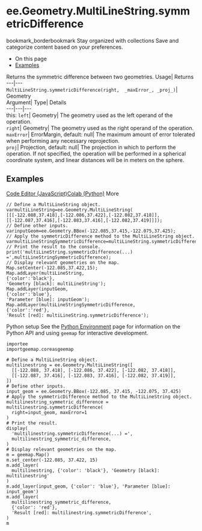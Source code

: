  
#  ee.Geometry.MultiLineString.symmetricDifference 
bookmark_borderbookmark Stay organized with collections  Save and categorize content based on your preferences.
  * On this page
  * [Examples](https://developers.google.com/earth-engine/apidocs/ee-geometry-multilinestring-symmetricdifference#examples)


Returns the symmetric difference between two geometries. 
Usage| Returns  
---|---  
`MultiLineString.symmetricDifference(right,  _maxError_, _proj_)`| Geometry  
Argument| Type| Details  
---|---|---  
this: `left`| Geometry| The geometry used as the left operand of the operation.  
`right`| Geometry| The geometry used as the right operand of the operation.  
`maxError`| ErrorMargin, default: null| The maximum amount of error tolerated when performing any necessary reprojection.  
`proj`| Projection, default: null| The projection in which to perform the operation. If not specified, the operation will be performed in a spherical coordinate system, and linear distances will be in meters on the sphere.  
## Examples
[Code Editor (JavaScript)](https://developers.google.com/earth-engine/apidocs/ee-geometry-multilinestring-symmetricdifference#code-editor-javascript-sample)[Colab (Python)](https://developers.google.com/earth-engine/apidocs/ee-geometry-multilinestring-symmetricdifference#colab-python-sample) More
```
// Define a MultiLineString object.
varmultiLineString=ee.Geometry.MultiLineString(
[[[-122.088,37.418],[-122.086,37.422],[-122.082,37.418]],
[[-122.087,37.416],[-122.083,37.416],[-122.082,37.419]]]);
// Define other inputs.
varinputGeom=ee.Geometry.BBox(-122.085,37.415,-122.075,37.425);
// Apply the symmetricDifference method to the MultiLineString object.
varmultiLineStringSymmetricDifference=multiLineString.symmetricDifference({'right':inputGeom,'maxError':1});
// Print the result to the console.
print('multiLineString.symmetricDifference(...) =',multiLineStringSymmetricDifference);
// Display relevant geometries on the map.
Map.setCenter(-122.085,37.422,15);
Map.addLayer(multiLineString,
{'color':'black'},
'Geometry [black]: multiLineString');
Map.addLayer(inputGeom,
{'color':'blue'},
'Parameter [blue]: inputGeom');
Map.addLayer(multiLineStringSymmetricDifference,
{'color':'red'},
'Result [red]: multiLineString.symmetricDifference');
```
Python setup
See the [ Python Environment](https://developers.google.com/earth-engine/guides/python_install) page for information on the Python API and using `geemap` for interactive development.
```
importee
importgeemap.coreasgeemap
```
```
# Define a MultiLineString object.
multilinestring = ee.Geometry.MultiLineString([
  [[-122.088, 37.418], [-122.086, 37.422], [-122.082, 37.418]],
  [[-122.087, 37.416], [-122.083, 37.416], [-122.082, 37.419]],
])
# Define other inputs.
input_geom = ee.Geometry.BBox(-122.085, 37.415, -122.075, 37.425)
# Apply the symmetricDifference method to the MultiLineString object.
multilinestring_symmetric_difference = multilinestring.symmetricDifference(
  right=input_geom, maxError=1
)
# Print the result.
display(
  'multilinestring.symmetricDifference(...) =',
  multilinestring_symmetric_difference,
)
# Display relevant geometries on the map.
m = geemap.Map()
m.set_center(-122.085, 37.422, 15)
m.add_layer(
  multilinestring, {'color': 'black'}, 'Geometry [black]: multilinestring'
)
m.add_layer(input_geom, {'color': 'blue'}, 'Parameter [blue]: input_geom')
m.add_layer(
  multilinestring_symmetric_difference,
  {'color': 'red'},
  'Result [red]: multilinestring.symmetricDifference',
)
m
```

